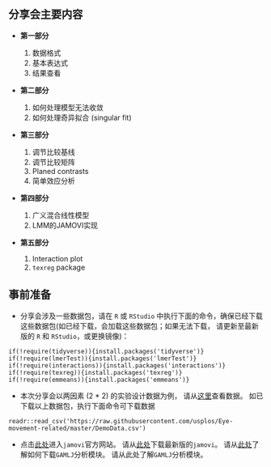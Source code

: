 ## 分享会主要内容

* **第一部分**
  1. 数据格式
  2. 基本表达式
  3. 结果查看

* **第二部分**
  1. 如何处理模型无法收敛
  2. 如何处理奇异拟合 (singular fit)

* **第三部分**
  1.	调节比较基线
  2.	调节比较矩阵
  3.	Planed contrasts
  4.	简单效应分析

* **第四部分**
  1.	广义混合线性模型
  2. LMM的JAMOVI实现

* **第五部分**
  1. Interaction plot
  2. `texreg` package

## 事前准备

* 分享会涉及一些数据包，请在 `R` 或 `RStudio` 中执行下面的命令，确保已经下载这些数据包(如已经下载，会加载这些数据包；如果无法下载，
请更新至最新版的 `R` 和 `RStudio`，或更换镜像)：
```
if(!require(tidyverse)){install.packages('tidyverse')}
if(!require(lmerTest)){install.packages('lmerTest')}
if(!require(interactions)){install.packages('interactions')}
if(!require(texreg)){install.packages('texreg')}
if(!require(emmeans)){install.packages('emmeans')}
```


* 本次分享会以两因素 (2 * 2) 的实验设计数据为例，
请从[这里](https://github.com/usplos/Eye-movement-related/blob/master/DemoData.csv)查看数据。
如已下载以上数据包，执行下面命令可下载数据
```
readr::read_csv('https://raw.githubusercontent.com/usplos/Eye-movement-related/master/DemoData.csv')
```

* 点击[此处](https://www.jamovi.org/)进入`jamovi`官方网站。
请从[此处](https://www.jamovi.org/download.html)下载最新版的`jamovi`。
请从[此处](https://github.com/usplos/Eye-movement-related/raw/master/jamovi%E5%92%8CGAMLJ%E6%A8%A1%E5%9D%97%E4%B8%8B%E8%BD%BD.pdf)了解如何下载`GAMLJ`分析模块。
请从此处了解`GAMLJ`分析模块。




